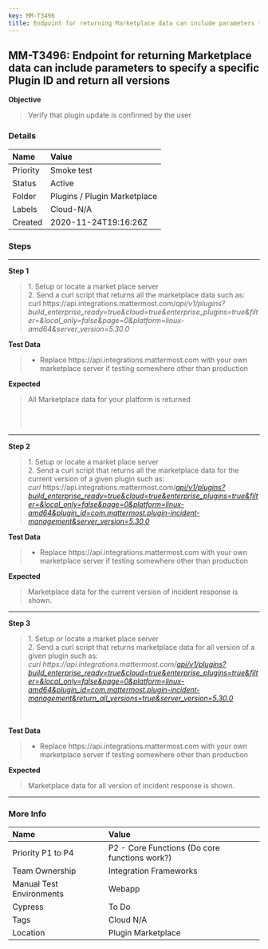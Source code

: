 ```yaml
---
key: MM-T3496
title: Endpoint for returning Marketplace data can include parameters to specify a specific Plugin ID  and return all versions
---
```


## MM-T3496: Endpoint for returning Marketplace data can include parameters to specify a specific Plugin ID and return all versions

**Objective**

> <article>Verify that plugin update is confirmed by the user</article>

### Details

| Name     | Value                        |
| :------- | :--------------------------- |
| Priority | Smoke test                   |
| Status   | Active                       |
| Folder   | Plugins / Plugin Marketplace |
| Labels   | Cloud-N/A                    |
| Created  | 2020-11-24T19:16:26Z         |

### Steps

<hr/>

**Step 1**

> <article>1. Setup or locate a market place server<br>2. Send a curl script that returns all the marketplace data such as:<br>curl https://api.integrations.mattermost.com/<em>api/v1/plugins?build_enterprise_ready=true&amp;cloud=true&amp;enterprise_plugins=true&amp;filter=&amp;local_only=false&amp;page=0&amp;platform=linux-amd64&amp;server_version=5.30.0</em></article>

**Test Data**

> <article><ul><li>Replace https://api.integrations.mattermost.com<em>&nbsp;</em>with your own marketplace server if testing somewhere other than production</li></ul></article>

**Expected**

> <article><p dir="ltr">All Marketplace data for your platform is returned&nbsp;</p><br><br></article>

<hr/>

**Step 2**

> <article>1. Setup or locate a market place server<br>2. Send a curl script that returns all the marketplace data for the current version of a given plugin such as: <em>curl&nbsp;</em>https://api.integrations.mattermost.com/<a href="http://localhost:8085/api/v1/plugins?build_enterprise_ready=true&cloud=true&enterprise_plugins=true&filter=&local_only=false&page=0&platform=linux-amd64&plugin_id=com.mattermost.plugin-incident-management&return_all_versions=true&server_version=5.30.0"><em>api/v1/plugins?build_enterprise_ready=true&amp;cloud=true&amp;enterprise_plugins=true&amp;filter=&amp;local_only=false&amp;page=0&amp;platform=linux-amd64&amp;plugin_id=com.mattermost.plugin-incident-management&amp;server_version=5.30.0</em></a></article>

**Test Data**

> <article><ul><li>Replace https://api.integrations.mattermost.com<em>&nbsp;</em>with your own marketplace server if testing somewhere other than production</li></ul></article>

**Expected**

> <article><p dir="ltr">Marketplace data for the current version of incident response is shown.</p></article>

<hr/>

**Step 3**

> <article>1. Setup or locate a market place server<br>2. Send a curl script that returns marketplace data for all version of a given plugin such as:<br><em>curl https://api.integrations.mattermost.com/<a href="http://localhost:8085/api/v1/plugins?build_enterprise_ready=true&cloud=true&enterprise_plugins=true&filter=&local_only=false&page=0&platform=linux-amd64&plugin_id=com.mattermost.plugin-incident-management&return_all_versions=true&server_version=5.30.0">api/v1/plugins?build_enterprise_ready=true&amp;cloud=true&amp;enterprise_plugins=true&amp;filter=&amp;local_only=false&amp;page=0&amp;platform=linux-amd64&amp;plugin_id=com.mattermost.plugin-incident-management&amp;return_all_versions=true&amp;server_version=5.30.0</a><br></em><br><br></article>

**Test Data**

> <article><ul><li>Replace https://api.integrations.mattermost.com<em>&nbsp;</em>with your own marketplace server if testing somewhere other than production</li></ul></article>

**Expected**

> <article><p dir="ltr">Marketplace data for all version of incident response is shown.</p></article>

<hr/>

### More Info

| Name                     | Value                                         |
| :----------------------- | :-------------------------------------------- |
| Priority P1 to P4        | P2 - Core Functions (Do core functions work?) |
| Team Ownership           | Integration Frameworks                        |
| Manual Test Environments | Webapp                                        |
| Cypress                  | To Do                                         |
| Tags                     | Cloud N/A                                     |
| Location                 | Plugin Marketplace                            |

